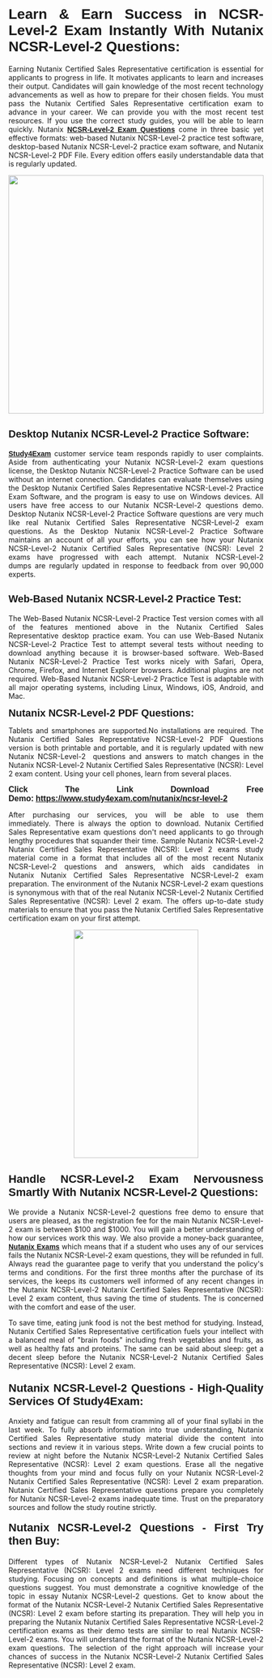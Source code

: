 <h1 style="text-align: justify;"><span style="font-family:Tahoma,Geneva,sans-serif;"><strong>Learn & Earn Success in NCSR-Level-2 Exam Instantly With Nutanix NCSR-Level-2 Questions:</strong></span></h1>

<p style="text-align: justify;">Earning Nutanix Certified Sales Representative certification is essential for applicants to progress in life. It motivates applicants to learn and increases their output. Candidates will gain knowledge of the most recent technology advancements as well as how to prepare for their chosen fields. You must pass the Nutanix Certified Sales Representative certification exam to advance in your career. We can provide you with the most recent test resources. If you use the correct study guides, you will be able to learn quickly. Nutanix <a href="https://www.study4exam.com/nutanix/ncsr-level-2" target="_blank"><span style="font-family:Tahoma,Geneva,sans-serif;"><strong>NCSR-Level-2 Exam Questions</strong></span></a> come in three basic yet effective formats: web-based Nutanix NCSR-Level-2 practice test software, desktop-based Nutanix NCSR-Level-2 practice exam software, and Nutanix NCSR-Level-2 PDF File. Every edition offers easily understandable data that is regularly updated.</p>

<p style="text-align: justify;"><a href="https://www.study4exam.com/nutanix/ncsr-level-2" target="_blank"><img alt="" src="https://lh3.googleusercontent.com/pw/AM-JKLVq_oPqfp0-n5zn4yqAoyjjcA2yO-jT5Cm68rj_xPcdsmakSaLzyxJ8unsRMKMdGkmOINvzyM17CwNHdrz3aK03FYcCewHDEYJs7lAvJLcrBifJ5qSpkhSIJgPhz-7dSY7ixq9ev6p4G2ds_VnujUaf=w1366-h530-no?authuser=0" style="width: 100%; height: 470px;" /></a></p>

<h2 style="text-align: justify;"><span style="font-family:Tahoma,Geneva,sans-serif;"><strong><span style="font-size:20px;">Desktop Nutanix NCSR-Level-2 Practice Software:</span></strong></span></h2>

<p style="text-align: justify;"><a href="https://www.study4exam.com/" target="_blank"><span style="font-family:Tahoma,Geneva,sans-serif;"><strong>Study4Exam</strong></span></a> customer service team responds rapidly to user complaints. Aside from authenticating your Nutanix NCSR-Level-2 exam questions license, the Desktop Nutanix NCSR-Level-2 Practice Software can be used without an internet connection. Candidates can evaluate themselves using the Desktop Nutanix Certified Sales Representative NCSR-Level-2 Practice Exam Software, and the program is easy to use on Windows devices. All users have free access to our Nutanix NCSR-Level-2 questions demo. Desktop Nutanix NCSR-Level-2 Practice Software questions are very much like real Nutanix Certified Sales Representative NCSR-Level-2 exam questions. As the Desktop Nutanix NCSR-Level-2 Practice Software maintains an account of all your efforts, you can see how your Nutanix NCSR-Level-2 Nutanix Certified Sales Representative (NCSR): Level 2 exams have progressed with each attempt. Nutanix NCSR-Level-2 dumps are regularly updated in response to feedback from over 90,000 experts.</p>

<h2 style="text-align: justify;"><strong><span style="font-family:Tahoma,Geneva,sans-serif;"><span style="font-size:20px;">Web-Based Nutanix NCSR-Level-2 Practice Test:</span></span></strong></h2>

<p style="text-align: justify;">The Web-Based Nutanix NCSR-Level-2 Practice Test version comes with all of the features mentioned above in the Nutanix Certified Sales Representative desktop practice exam. You can use Web-Based Nutanix NCSR-Level-2 Practice Test to attempt several tests without needing to download anything because it is browser-based software. Web-Based Nutanix NCSR-Level-2 Practice Test works nicely with Safari, Opera, Chrome, Firefox, and Internet Explorer browsers. Additional plugins are not required. Web-Based Nutanix NCSR-Level-2 Practice Test is adaptable with all major operating systems, including Linux, Windows, iOS, Android, and Mac.</p>

<p style="text-align: justify;"><strong><span style="font-family:Tahoma,Geneva,sans-serif;"><span style="font-size:20px;">Nutanix NCSR-Level-2 PDF Questions:</span></span></strong></p>

<p style="text-align: justify;">Tablets and smartphones are supported.No installations are required. The Nutanix Certified Sales Representative NCSR-Level-2 PDF Questions version is both printable and portable, and it is regularly updated with new Nutanix NCSR-Level-2  questions and answers to match changes in the Nutanix NCSR-Level-2 Nutanix Certified Sales Representative (NCSR): Level 2 exam content. Using your cell phones, learn from several places.</p>

<p style="text-align: justify;"><strong><span style="font-size:16px;"><span style="font-family:Tahoma,Geneva,sans-serif;">Click The Link Download Free Demo:</span></span></strong> <strong><span style="font-size:16px;"><span style="font-family:Tahoma,Geneva,sans-serif;"><a href="https://www.study4exam.com/nutanix/ncsr-level-2" target="_blank">https://www.study4exam.com/nutanix/ncsr-level-2</a></span></span></strong></p>

<p style="text-align: justify;">After purchasing our services, you will be able to use them immediately. There is always the option to download. Nutanix Certified Sales Representative exam questions don't need applicants to go through lengthy procedures that squander their time. Sample Nutanix NCSR-Level-2 Nutanix Certified Sales Representative (NCSR): Level 2 exams study material come in a format that includes all of the most recent Nutanix NCSR-Level-2 questions and answers, which aids candidates in Nutanix Nutanix Certified Sales Representative NCSR-Level-2 exam preparation. The environment of the Nutanix NCSR-Level-2 exam questions is synonymous with that of the real Nutanix NCSR-Level-2 Nutanix Certified Sales Representative (NCSR): Level 2 exam. The offers up-to-date study materials to ensure that you pass the Nutanix Certified Sales Representative certification exam on your first attempt.</p>

<p style="text-align: center;"><a href="https://www.study4exam.com/nutanix/ncsr-level-2" target="_blank"><img alt="" src="https://lh3.googleusercontent.com/pw/AM-JKLXfNjhwPiMVy0ctVShSUYpvTBudxxEKSjIvWyQcQ4fkjC7tw4fAHzQCxVumweZ4lZywWu345GH-ksy4ecL_MjJ_HOMVvBbLXRtkP9fACCrcmZAb4vVtcna_wHGfpzNHbsqs91m4DXRGfOMJpFZl-Ci9=w650-h649-no?authuser=0" style="width: 70%; height: 450px;" /></a></p>

<h2 style="text-align: justify;"><strong><span style="font-size:22px;"><span style="font-family:Tahoma,Geneva,sans-serif;">Handle NCSR-Level-2 Exam Nervousness Smartly With Nutanix NCSR-Level-2 Questions:</span></span></strong></h2>

<p style="text-align: justify;">We provide a Nutanix NCSR-Level-2 questions free demo to ensure that users are pleased, as the registration fee for the main Nutanix NCSR-Level-2 exam is between $100 and $1000. You will gain a better understanding of how our services work this way. We also provide a money-back guarantee, <a href="https://www.study4exam.com/nutanix-exams" target="_blank"><span style="font-family:Tahoma,Geneva,sans-serif;"><strong>Nutanix Exams</strong></span></a> which means that if a student who uses any of our services fails the Nutanix NCSR-Level-2 exam questions, they will be refunded in full. Always read the guarantee page to verify that you understand the policy's terms and conditions. For the first three months after the purchase of its services, the keeps its customers well informed of any recent changes in the Nutanix NCSR-Level-2 Nutanix Certified Sales Representative (NCSR): Level 2 exam content, thus saving the time of students. The is concerned with the comfort and ease of the user.</p>

<p style="text-align: justify;">To save time, eating junk food is not the best method for studying. Instead, Nutanix Certified Sales Representative certification fuels your intellect with a balanced meal of "brain foods" including fresh vegetables and fruits, as well as healthy fats and proteins. The same can be said about sleep: get a decent sleep before the Nutanix NCSR-Level-2 Nutanix Certified Sales Representative (NCSR): Level 2 exam.</p>

<h3 style="text-align: justify;"><span style="font-family:Tahoma,Geneva,sans-serif;"><strong><span style="font-size:22px;">Nutanix NCSR-Level-2 Questions - High-Quality Services Of Study4Exam:</span></strong></span></h3>

<p style="text-align: justify;">Anxiety and fatigue can result from cramming all of your final syllabi in the last week. To fully absorb information into true understanding, Nutanix Certified Sales Representative study material divide the content into sections and review it in various steps. Write down a few crucial points to review at night before the Nutanix NCSR-Level-2 Nutanix Certified Sales Representative (NCSR): Level 2 exam questions. Erase all the negative thoughts from your mind and focus fully on your Nutanix NCSR-Level-2 Nutanix Certified Sales Representative (NCSR): Level 2 exam preparation. Nutanix Certified Sales Representative questions prepare you completely for Nutanix NCSR-Level-2 exams inadequate time. Trust on the preparatory sources and follow the study routine strictly. </p>

<h4 style="text-align: justify;"><span style="font-family:Tahoma,Geneva,sans-serif;"><strong><span style="font-size:22px;">Nutanix NCSR-Level-2 Questions - First Try then Buy:</span></strong></span></h4>

<p style="text-align: justify;">Different types of Nutanix NCSR-Level-2 Nutanix Certified Sales Representative (NCSR): Level 2 exams need different techniques for studying. Focusing on concepts and definitions is what multiple-choice questions suggest. You must demonstrate a cognitive knowledge of the topic in essay Nutanix NCSR-Level-2 questions. Get to know about the format of the Nutanix NCSR-Level-2 Nutanix Certified Sales Representative (NCSR): Level 2 exam before starting its preparation. They will help you in preparing the Nutanix Nutanix Certified Sales Representative NCSR-Level-2 certification exams as their demo tests are similar to real Nutanix NCSR-Level-2 exams. You will understand the format of the Nutanix NCSR-Level-2 exam questions. The selection of the right approach will increase your chances of success in the Nutanix NCSR-Level-2 Nutanix Certified Sales Representative (NCSR): Level 2 exam.</p>
